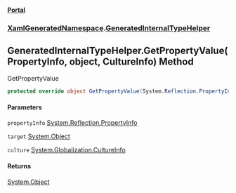#### [Portal](index.md 'index')
### [XamlGeneratedNamespace](XamlGeneratedNamespace.md 'XamlGeneratedNamespace').[GeneratedInternalTypeHelper](GeneratedInternalTypeHelper.md 'XamlGeneratedNamespace.GeneratedInternalTypeHelper')

## GeneratedInternalTypeHelper.GetPropertyValue(PropertyInfo, object, CultureInfo) Method

GetPropertyValue

```csharp
protected override object GetPropertyValue(System.Reflection.PropertyInfo propertyInfo, object target, System.Globalization.CultureInfo culture);
```
#### Parameters

<a name='XamlGeneratedNamespace.GeneratedInternalTypeHelper.GetPropertyValue(System.Reflection.PropertyInfo,object,System.Globalization.CultureInfo).propertyInfo'></a>

`propertyInfo` [System.Reflection.PropertyInfo](https://docs.microsoft.com/en-us/dotnet/api/System.Reflection.PropertyInfo 'System.Reflection.PropertyInfo')

<a name='XamlGeneratedNamespace.GeneratedInternalTypeHelper.GetPropertyValue(System.Reflection.PropertyInfo,object,System.Globalization.CultureInfo).target'></a>

`target` [System.Object](https://docs.microsoft.com/en-us/dotnet/api/System.Object 'System.Object')

<a name='XamlGeneratedNamespace.GeneratedInternalTypeHelper.GetPropertyValue(System.Reflection.PropertyInfo,object,System.Globalization.CultureInfo).culture'></a>

`culture` [System.Globalization.CultureInfo](https://docs.microsoft.com/en-us/dotnet/api/System.Globalization.CultureInfo 'System.Globalization.CultureInfo')

#### Returns
[System.Object](https://docs.microsoft.com/en-us/dotnet/api/System.Object 'System.Object')